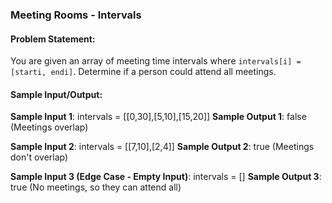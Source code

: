 ### Meeting Rooms - Intervals

#### Problem Statement:

You are given an array of meeting time intervals where ```intervals[i] = [starti, endi]```. Determine if a person could attend all meetings.

#### Sample Input/Output:

**Sample Input 1**: intervals = [[0,30],[5,10],[15,20]]
**Sample Output 1**: false (Meetings overlap)

**Sample Input 2**: intervals = [[7,10],[2,4]]
**Sample Output 2**: true (Meetings don't overlap)

**Sample Input 3 (Edge Case - Empty Input)**: intervals = []
**Sample Output 3**: true (No meetings, so they can attend all)